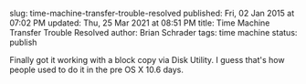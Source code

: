 slug: time-machine-transfer-trouble-resolved
published: Fri, 02 Jan 2015 at 07:02 PM
updated: Thu, 25 Mar 2021 at 08:51 PM
title: Time Machine Transfer Trouble Resolved
author: Brian Schrader
tags: time machine
status: publish

Finally got it working with a block copy via Disk Utility. I guess that's how people used to do it in the pre OS X 10.6 days. 

[1]: http://support.apple.com/en-us/HT202380

